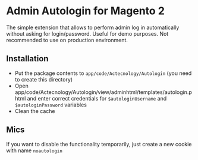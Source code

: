 # Admin Autologin for Magento 2
The simple extension that allows to perform admin log in automatically without asking for login/password. Useful for demo purposes. Not recommended to use on production environment.

## Installation
- Put the package contents to `app/code/Actecnology/Autologin` (you need to create this directory)
- Open app/code/Actecnology/Autologin/view/adminhtml/templates/autologin.phtml and enter correct credentials for `$autologinUsername` and `$autologinPassword` variables
- Clean the cache

## Mics
If you want to disable the functionality temporarily, just create a new cookie with name `noautologin`